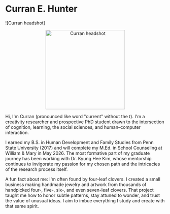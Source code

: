 # Curran E. Hunter

![Curran headshot] <div align="center">
  <img src="IMG_AAA207BA-F032-4B64-8DE4-EE85CA174579.jpeg" alt="Curran headshot" width="250"/>
</div>

Hi, I'm Curran (pronounced like word "current" without the *t*). I'm a creativity researcher and prospective PhD student drawn to the intersection of cognition, learning, the social sciences, and human–computer interaction.

I earned my B.S. in Human Development and Family Studies from Penn State University (2017) and will complete my M.Ed. in School Counseling at William & Mary in May 2026. The most formative part of my graduate journey has been working with Dr. Kyung Hee Kim, whose mentorship continues to invigorate my passion for my chosen path and the intricacies of the research process itself.

A fun fact about me: I'm often found by four-leaf clovers. I created a small business making handmade jewelry and artwork from thousands of handpicked four-, five-, six-, and even seven-leaf clovers. That project taught me how to honor subtle patterns, stay attuned to wonder, and trust the value of unusual ideas. I aim to imbue everything I study and create with that same spirit.
